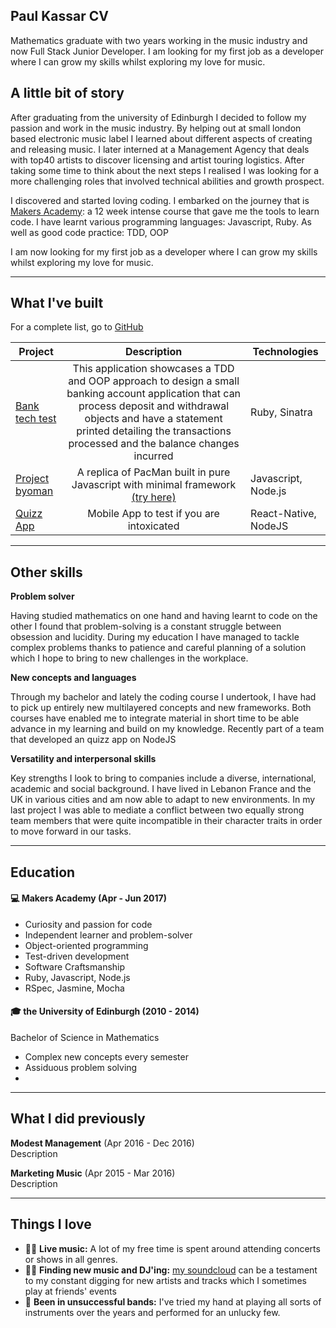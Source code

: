 ## Paul Kassar CV
<p align="center" [What I've built so far](#built) | [Other skills](#other) | [Education](#education) | [Work Experience](#work) | [Things I love](#love)>

Mathematics graduate with two years working in the music industry and now Full Stack Junior Developer.
I am looking for my first job as a developer where I can grow my skills whilst exploring my love for music.


## A little bit of story

 After graduating from the university of Edinburgh I decided to follow my passion and work in the music industry. By helping out at small london based electronic music label I learned about different aspects of creating and releasing music. I later interned at a Management Agency that deals with top40 artists to discover licensing and artist touring logistics.
 After taking some time to think about the next steps I realised I was looking for a more challenging roles that involved technical abilities and growth prospect. 

I discovered and started loving coding. I embarked on the journey that is [Makers Academy](http://www.makersacademy.com/): a 12 week intense course that gave me the tools to learn code. I have learnt various programming languages: Javascript, Ruby. As well as good code practice: TDD, OOP

I am now looking for my first job as a developer where I can grow my skills whilst exploring my love for music.

---
<a name="built"></a>
## What I've built

For a complete list, go to [GitHub](https://github.com/pkassar)

| Project   | Description | Technologies |
|---  |:---:         |---           |
| [Bank tech test](https://github.com/JayWebDevCom/bank-tech-test)| This application showcases a TDD and OOP approach to design a small banking account application that can process deposit and withdrawal objects and have a statement printed detailing the transactions processed and the balance changes incurred | Ruby, Sinatra |
| [Project byoman](https://github.com/henryhobhouse/project_byoman) | A replica of PacMan built in pure Javascript with minimal framework [(try here)](https://project-byo-man.herokuapp.com/)  | Javascript, Node.js |
| [Quizz App](https://github.com/henryhobhouse/quiz-app) | Mobile App to test if you are intoxicated  | React-Native, NodeJS |
---
<a name="other"></a>
## Other skills

**Problem solver**

Having studied mathematics on one hand and having learnt to code on the other I found that problem-solving is a constant struggle between obsession and lucidity. During my education I have managed to tackle complex problems thanks to patience and careful planning of a solution which I hope to bring to new challenges in the workplace.

**New concepts and languages**

Through my bachelor and lately the coding course I undertook, I have had to pick up entirely new multilayered concepts and new frameworks. Both courses have enabled me to integrate material in short time to be able advance in my learning and build on my knowledge. Recently part of a team that developed an quizz app on NodeJS

**Versatility and interpersonal skills**

Key strengths I look to bring to companies include a diverse, international, academic and social background. I have lived in Lebanon France and the UK in various cities and am now able to adapt to new environments. In my last project I was able to mediate a conflict between two equally strong team members that were quite incompatible in their character traits in order to move forward in our tasks.


---

<a name="education"></a>
## Education

#### 💻 Makers Academy (Apr - Jun 2017)

- Curiosity and passion for code
- Independent learner and problem-solver
- Object-oriented programming
- Test-driven development
- Software Craftsmanship
- Ruby, Javascript, Node.js
- RSpec, Jasmine, Mocha

#### 🎓 the University of Edinburgh (2010 - 2014)‍

Bachelor of Science in Mathematics

- Complex new concepts every semester
- Assiduous problem solving
-
---
<a name="work"></a>
## What I did previously

**Modest Management** (Apr 2016 -  Dec 2016)  
Description

**Marketing Music** (Apr 2015 - Mar 2016)  
Description


---
<a name="love"></a>
## Things I love

- 👨‍🎤 **Live music:** A lot of my free time is spent around attending concerts or shows in all genres.
- 🕵🏻 **Finding new music and DJ'ing:** [my soundcloud](https://soundcloud.com/pkassar/likes) can be a testament to my constant digging for new artists and tracks which I sometimes play at friends' events
- 🎸 **Been in unsuccessful bands:** I've tried my hand at playing all sorts of instruments over the years and performed for an unlucky few.

